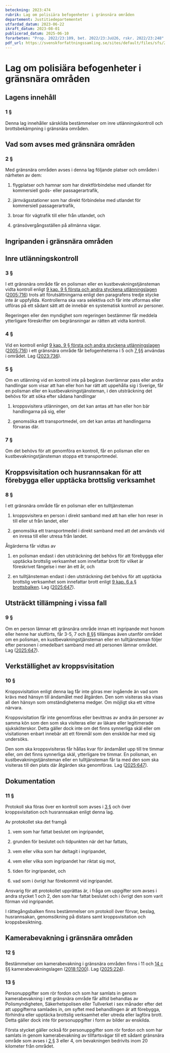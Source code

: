 ```yaml
---
beteckning: 2023:474
rubrik: Lag om polisiära befogenheter i gränsnära områden
departement: Justitiedepartementet
utfardad_datum: 2023-06-22
ikraft_datum: 2023-08-01
publicerad_datum: 2025-06-10
forarbeten: "Prop. 2022/23:109, bet. 2022/23:JuU26, rskr. 2022/23:248"
pdf_url: https://svenskforfattningssamling.se/sites/default/files/sfs/2023-06/SFS2023-474.pdf
---
```


# Lag om polisiära befogenheter i gränsnära områden

## Lagens innehåll

### 1 §

Denna lag innehåller särskilda bestämmelser om inre utlänningskontroll och brottsbekämpning i gränsnära områden.

## Vad som avses med gränsnära områden

### 2 §

Med gränsnära områden avses i denna lag följande platser och områden i närheten av dem:

1. flygplatser och hamnar som har direktförbindelse med utlandet för kommersiell gods- eller passagerartrafik,

2. järnvägsstationer som har direkt förbindelse med utlandet för kommersiell passagerartrafik,

3. broar för vägtrafik till eller från utlandet, och

4. gränsövergångsställen på allmänna vägar.

## Ingripanden i gränsnära områden

## Inre utlänningskontroll

### 3 §

I ett gränsnära område får en polisman eller en kustbevakningstjänsteman vidta kontroll enligt [9 kap. 9 § första och andra styckena utlänningslagen](https://selex.se/eli/sfs/2005/716#kap9.9) ([2005:716](https://selex.se/eli/sfs/2005/716)) trots att förutsättningarna enligt den paragrafens tredje stycke inte är uppfyllda. Kontrollerna ska vara selektiva och får inte utformas eller utföras på ett sådant sätt att de innebär en systematisk kontroll av personer.

Regeringen eller den myndighet som regeringen bestämmer får meddela ytterligare föreskrifter om begränsningar av rätten att vidta kontroll.

### 4 §

Vid en kontroll enligt [9 kap. 9 § första och andra styckena utlänningslagen](https://selex.se/eli/sfs/2005/716#kap9.9) ([2005:716](https://selex.se/eli/sfs/2005/716)) i ett gränsnära område får befogenheterna i 5 och [7 §](#7)§ användas i området. Lag ([2023:736](https://selex.se/eli/sfs/2023/736)).

### 5 §

Om en utlänning vid en kontroll inte på begäran överlämnar pass eller andra handlingar som visar att han eller hon har rätt att uppehålla sig i Sverige, får en polisman eller en kustbevakningstjänsteman, i den utsträckning det behövs för att söka efter sådana handlingar

1. kroppsvisitera utlänningen, om det kan antas att han eller hon bär handlingarna på sig, eller

2. genomsöka ett transportmedel, om det kan antas att handlingarna förvaras där.

### 7 §

Om det behövs för att genomföra en kontroll, får en polisman eller en kustbevakningstjänsteman stoppa ett transportmedel.

## Kroppsvisitation och husrannsakan för att förebygga eller upptäcka brottslig verksamhet

### 8 §

I ett gränsnära område får en polisman eller en tulltjänsteman

1. kroppsvisitera en person i direkt samband med att han eller hon reser in till eller ut från landet, eller

2. genomsöka ett transportmedel i direkt samband med att det används vid en inresa till eller utresa från landet.

Åtgärderna får vidtas av

1. en polisman endast i den utsträckning det behövs för att förebygga eller upptäcka brottslig verksamhet som innefattar brott för vilket är föreskrivet fängelse i mer än ett år, och

2. en tulltjänsteman endast i den utsträckning det behövs för att upptäcka brottslig verksamhet som innefattar brott enligt [9 kap. 6 a § brottsbalken](https://selex.se/eli/sfs/1962/700#kap9.6a). Lag ([2025:647](https://selex.se/eli/sfs/2025/647)).

## Utsträckt tillämpning i vissa fall

### 9 §

Om en person lämnar ett gränsnära område innan ett ingripande mot honom eller henne har slutförts, får 3-5, 7 och [8 §](#8)§ tillämpas även utanför området om en polisman, en kustbevakningstjänsteman eller en tulltjänsteman följer efter personen i omedelbart samband med att personen lämnar området. Lag ([2025:647](https://selex.se/eli/sfs/2025/647)).

## Verkställighet av kroppsvisitation

### 10 §

Kroppsvisitation enligt denna lag får inte göras mer ingående än vad som krävs med hänsyn till ändamålet med åtgärden. Den som visiteras ska visas all den hänsyn som omständigheterna medger. Om möjligt ska ett vittne närvara.

Kroppsvisitation får inte genomföras eller bevittnas av andra än personer av samma kön som den som ska visiteras eller av läkare eller legitimerade sjuksköterskor. Detta gäller dock inte om det finns synnerliga skäl eller om visitationen enbart innebär att ett föremål som den enskilde har med sig undersöks.

Den som ska kroppsvisiteras får hållas kvar för ändamålet upp till tre timmar eller, om det finns synnerliga skäl, ytterligare tre timmar. En polisman, en kustbevakningstjänsteman eller en tulltjänsteman får ta med den som ska visiteras till den plats där åtgärden ska genomföras. Lag ([2025:647](https://selex.se/eli/sfs/2025/647)).

## Dokumentation

### 11 §

Protokoll ska föras över en kontroll som avses i [3 §](#3) och över kroppsvisitation och husrannsakan enligt denna lag.

Av protokollet ska det framgå

1. vem som har fattat beslutet om ingripandet,

2. grunden för beslutet och tidpunkten när det har fattats,

3. vem eller vilka som har deltagit i ingripandet,

4. vem eller vilka som ingripandet har riktat sig mot,

5. tiden för ingripandet, och

6. vad som i övrigt har förekommit vid ingripandet.

Ansvarig för att protokollet upprättas är, i fråga om uppgifter som avses i andra stycket 1 och 2, den som har fattat beslutet och i övrigt den som varit förman vid ingripandet.

I rättegångsbalken finns bestämmelser om protokoll över förvar, beslag, husrannsakan, genomsökning på distans samt kroppsvisitation och kroppsbesiktning.

## Kamerabevakning i gränsnära områden

### 12 §

Bestämmelser om kamerabevakning i gränsnära områden finns i 11 och [14 c §](#14c)§ kamerabevakningslagen ([2018:1200](https://selex.se/eli/sfs/2018/1200)). Lag ([2025:224](https://selex.se/eli/sfs/2025/224)).

### 13 §

Personuppgifter som rör fordon och som har samlats in genom kamerabevakning i ett gränsnära område får alltid behandlas av Polismyndigheten, Säkerhetspolisen eller Tullverket i sex månader efter det att uppgifterna samlades in, om syftet med behandlingen är att förebygga, förhindra eller upptäcka brottslig verksamhet eller utreda eller lagföra brott. Detta gäller dock inte för personuppgifter i form av bilder av enskilda.

Första stycket gäller också för personuppgifter som rör fordon och som har samlats in genom kamerabevakning av tillfartsvägar till ett sådant gränsnära område som avses i [2 §](#2) 3 eller 4, om bevakningen bedrivits inom 20 kilometer från området.
